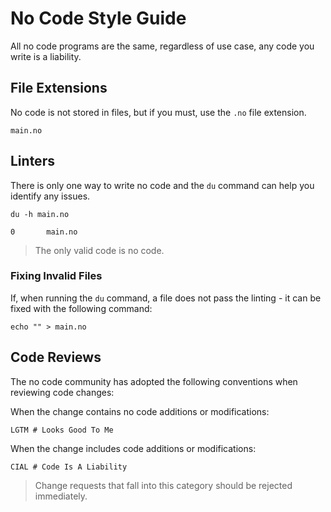 # No Code Style Guide

All no code programs are the same, regardless of use case, any code you write is a liability.

## File Extensions

No code is not stored in files, but if you must, use the `.no` file extension.

```
main.no
```

## Linters

There is only one way to write no code and the `du` command can help you identify any issues. 

```
du -h main.no
```

```
0       main.no
```

> The only valid code is no code.

### Fixing Invalid Files

If, when running the `du` command, a file does not pass the linting - it can be fixed with the following command:

```
echo "" > main.no
```

## Code Reviews

The no code community has adopted the following conventions when reviewing code changes:

When the change contains no code additions or modifications:

```
LGTM # Looks Good To Me
```

When the change includes code additions or modifications:

```
CIAL # Code Is A Liability
```

> Change requests that fall into this category should be rejected immediately.
